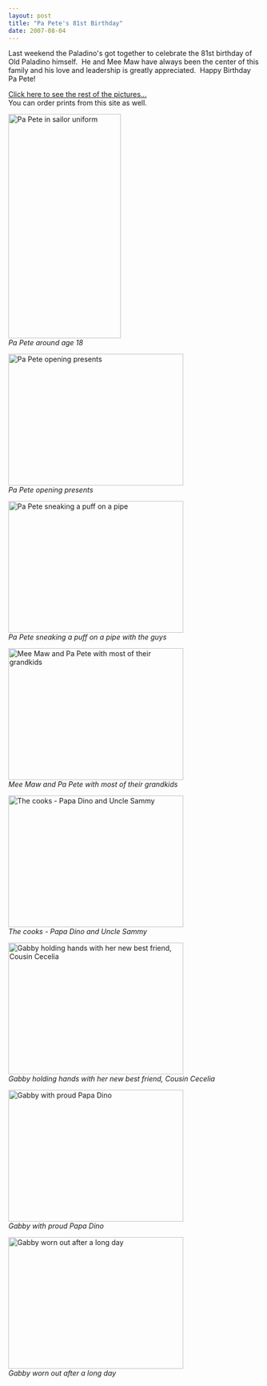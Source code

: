 ```yaml
---
layout: post
title: "Pa Pete's 81st Birthday"
date: 2007-08-04
---
```


<p>Last weekend the Paladino's got together to celebrate the 81st birthday of Old Paladino himself.  He and Mee Maw have always been the center of this family and his love and leadership is greatly appreciated.  Happy Birthday Pa Pete!</p>
<p><a href="http://www.kodakgallery.com/I.jsp?c=rtu9u7e.2re804cy&x=0&y=-hfn95e" target="_blank">Click here to see the rest of the pictures...</a>  <br/>
You can order prints from this site as well.</p>
<p><img height="448" alt="Pa Pete in sailor uniform" src="/thepaladinos/assets/images/648134783505_0_ALB.jpg" width="225"/><br/>
<em>Pa Pete around age 18</em></p>
<p><img height="263" alt="Pa Pete opening presents" src="/thepaladinos/assets/images/1.JPG " width="350"/><br/>
<em>Pa Pete opening presents</em></p>
<p><img height="263" alt="Pa Pete sneaking a puff on a pipe" src="/thepaladinos/assets/images/2.JPG " width="350"/><br/>
<em>Pa Pete sneaking a puff on a pipe with the guys</em></p>
<p><img height="263" alt="Mee Maw and Pa Pete with most of their grandkids" src="/thepaladinos/assets/images/3.JPG " width="350"/><br/>
<em>Mee Maw and Pa Pete with most of their grandkids</em></p>
<p><img height="263" alt="The cooks - Papa Dino and Uncle Sammy" src="/thepaladinos/assets/images/4.JPG " width="350"/><br/>
<em>The cooks - Papa Dino and Uncle Sammy</em></p>
<p><img height="263" alt="Gabby holding hands with her new best friend, Cousin Cecelia" src="/thepaladinos/assets/images/5.JPG " width="350"/><br/>
<em>Gabby holding hands with her new best friend, Cousin Cecelia</em></p>
<p><img height="263" alt="Gabby with proud Papa Dino" src="/thepaladinos/assets/images/6.JPG " width="350"/><br/>
<em>Gabby with proud Papa Dino</em></p>
<p><img height="263" alt="Gabby worn out after a long day" src="/thepaladinos/assets/images/7.JPG " width="350"/><br/>
<em>Gabby worn out after a long day</em></p>
